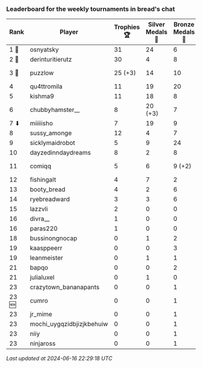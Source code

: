 ### Leaderboard for the weekly tournaments in bread's chat
| Rank | Player | Trophies 🏆 | Silver Medals 🥈 | Bronze Medals 🥉 | Points |
|------|--------|-------------|------------------|------------------|--------|
| 1 🥇 | osnyatsky | 31 | 24 | 6 | 120.0 |
| 2 🥈 | derinturitierutz | 30 | 4 | 8 | 98.0 |
| 3 🥉 | puzzlow | 25 (+3) | 14 | 10 | 94.0 (+9.0) |
| 4 | qu4ttromila | 11 | 19 | 20 | 62.0 |
| 5 | kishma9 | 11 | 18 | 8 | 55.0 |
| 6 | chubbyhamster__ | 8 | 20 (+3) | 7 | 47.5 (+3.0) |
| 7 ⬇| miiiiisho | 7 | 19 | 9 | 44.5 |
| 8 | sussy_amonge | 12 | 4 | 7 | 43.5 |
| 9 | sicklymaidrobot | 5 | 9 | 24 | 36.0 |
| 10 | dayzedinndaydreams | 8 | 2 | 8 | 30.0 |
| 11 | comiqq | 5 | 6 | 9 (+2) | 25.5 (+1.0) |
| 12 | fishingalt | 4 | 7 | 2 | 20.0 |
| 13 | booty_bread | 4 | 2 | 6 | 17.0 |
| 14 | ryebreadward | 3 | 3 | 6 | 15.0 |
| 15 | lazzvli | 2 | 0 | 0 | 6.0 |
| 16 | divra__ | 1 | 0 | 0 | 3.0 |
| 16 | paras220 | 1 | 0 | 0 | 3.0 |
| 18 | bussinongnocap | 0 | 1 | 2 | 2.0 |
| 19 | kaasppeerr | 0 | 0 | 3 | 1.5 |
| 19 | leanmeister | 0 | 1 | 1 | 1.5 |
| 21 | bapqo | 0 | 0 | 2 | 1.0 |
| 21 | julialuxel | 0 | 1 | 0 | 1.0 |
| 23 | crazytown_bananapants | 0 | 0 | 1 | 0.5 |
| 23 🆕| cumro | 0 | 0 | 1 | 0.5 |
| 23 | jr_mime | 0 | 0 | 1 | 0.5 |
| 23 | mochi_uygqzidbjizjkbehuiw | 0 | 0 | 1 | 0.5 |
| 23 | niiy | 0 | 0 | 1 | 0.5 |
| 23 | ninjaross | 0 | 0 | 1 | 0.5 |

_Last updated at 2024-06-16 22:29:18 UTC_